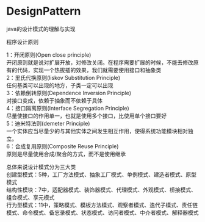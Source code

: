 # DesignPattern
java的设计模式的理解与实现


程序设计原则

1：开闭原则(Open close principle)    
开闭原则就是说对扩展开放，对修改关闭。在程序需要扩展的时候，不能去修改原有的代码，实现一个热拔插的效果，我们就需要使用接口和抽象类   
2：里氏代换原则(liskov Substitution Principle)  
任何基类可以出现的地方，子类一定可以出现    
3：依赖倒转原则(Dependence Inversion Principle)    
对接口变成，依赖于抽象而不依赖于具体  
4：接口隔离原则(Interface Segregation Principle)   
尽量使接口的作用单一，也就是使用多个接口，比使用单个接口要好  
5：迪米特法则(demeter Principle)      
一个实体应当尽量少的与其他实体之间发生相互作用，使得系统功能模块相对独立。   
6：合成复用原则(Composite Reuse Principle)     
原则是尽量使用合成/聚合的方式，而不是使用继承 



总体来说设计模式分为三大类   
创建型模式：5种，工厂方法模式、抽象工厂模式、单例模式、建造者模式、原型模式  
结构性模块：7中，适配器模式、装饰器模式、代理模式、外观模式、桥接模式、组合模式、享元模式   
行为型模式：11中，策略模式、模板方法模式、观察者模式、迭代子模式、责任链模式、命令模式、备忘录模式、状态模式、访问者模式、中介者模式、解释器模式   
